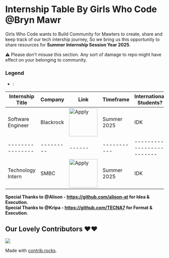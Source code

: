 # Internship Table By Girls Who Code @Bryn Mawr

Girls Who Code wants to Build Community for Mawters to create, share and keep track of our tech intership journey, So we bring us this opportunity to share resources for **Summer Internship Session Year 2025**.

:warning: Please don't misuse this section. Any sort of damage to repo might have effect on your belonging to community.

### Legend
 -  : 



|Internship Title| Company | Link | Timeframe | International Students? | Industry | Academic Year|
|----------------|---------|------|-----------|-------------------------|----------|--------------|
|Software Engineer | Blackrock |   <a href="https://blackrock.tal.net/vx/lang-en-GB/mobile-0/brand-3/xf-1aa1a96c5ba3/candidate/so/pm/1/pl/1/opp/8163-2025-Summer-Internship-Program-AMERS/en-GB "><img src="https://i.imgur.com/eE1fXzS.png" width="90" alt="Apply"> </a>| Summer 2025 | IDK | Finance | Juniors
|----------------|---------|------|-----------|-------------------------|----------|--------------|
|Technology Intern| SMBC | <a href="https://smbc.recsolu.com/jobs/TrJqhrC8kmTyGlBA4Q5GRg?job_board_id=eaXXV_6DqjCnE-NZ7B8R6A"><img src="https://i.imgur.com/eE1fXzS.png" width="90" alt="Apply"> | Summer 2025 | IDK | Banking | Juniors























**Special Thanks to @Alison - https://github.com/alison-at for Idea & Execution.** <br>
**Special Thanks to @Kripa - https://github.com/TECNA7 for Format & Execution.**


## Our Lovely Contributors ❤️❤️
<a href="https://github.com/GirlsWhoCodeBrynMawr/Internships-2025/graphs/contributors">
  <img src="https://contrib.rocks/image?repo=GirlsWhoCodeBrynMawr/Internships-2025" />
</a>

Made with [contrib.rocks](https://contrib.rocks).
